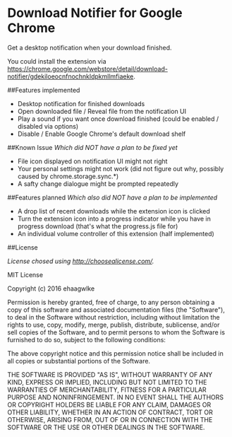 # Download Notifier for Google Chrome
Get a desktop notification when your download finished.

You could install the extension via <https://chrome.google.com/webstore/detail/download-notifier/gdekiloeocnfnochnkldpkmllmfiaeke>.

##Features implemented
- Desktop notification for finished downloads
- Open downloaded file / Reveal file from the notification UI
- Play a sound if you want once download finished (could be enabled / disabled via options)
- Disable / Enable Google Chrome's default download shelf

##Known Issue
*Which did NOT have a plan to be fixed yet*

- File icon displayed on notification UI might not right
- Your personal settings might not work (did not figure out why, possibly caused by chrome.storage.sync.*)
- A safty change dialogue might be prompted repeatedly

##Features planned
*Which also did NOT have a plan to be implemented*

- A drop list of recent downloads while the extension icon is clicked
- Turn the extension icon into a progress indicator while you have in progress download (that's what the progress.js file for)
- An individual volume controller of this extension (half implemented)

##License

*License chosed using <http://choosealicense.com/>.*

MIT License

Copyright (c) 2016 ehaagwlke

Permission is hereby granted, free of charge, to any person obtaining a copy
of this software and associated documentation files (the "Software"), to deal
in the Software without restriction, including without limitation the rights
to use, copy, modify, merge, publish, distribute, sublicense, and/or sell
copies of the Software, and to permit persons to whom the Software is
furnished to do so, subject to the following conditions:

The above copyright notice and this permission notice shall be included in all
copies or substantial portions of the Software.

THE SOFTWARE IS PROVIDED "AS IS", WITHOUT WARRANTY OF ANY KIND, EXPRESS OR
IMPLIED, INCLUDING BUT NOT LIMITED TO THE WARRANTIES OF MERCHANTABILITY,
FITNESS FOR A PARTICULAR PURPOSE AND NONINFRINGEMENT. IN NO EVENT SHALL THE
AUTHORS OR COPYRIGHT HOLDERS BE LIABLE FOR ANY CLAIM, DAMAGES OR OTHER
LIABILITY, WHETHER IN AN ACTION OF CONTRACT, TORT OR OTHERWISE, ARISING FROM,
OUT OF OR IN CONNECTION WITH THE SOFTWARE OR THE USE OR OTHER DEALINGS IN THE
SOFTWARE.
